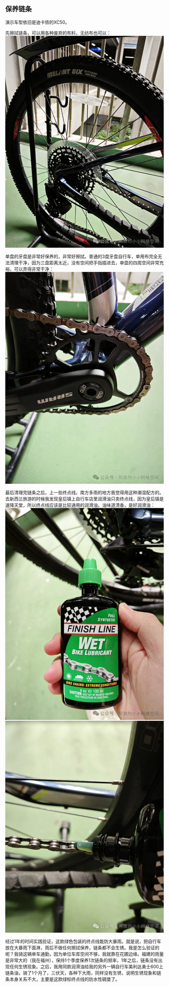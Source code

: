 ## 保养链条
演示车型依旧是迪卡侬的XC50。

先擦拭链条，可以用各种废弃的布料，无纺布也可以：
![擦链条](../images/0-维修自行车/11-保养链条/擦链条.webp)

单盘的牙盘是非常好保养的，非常好擦拭。普通的3盘牙盘自行车，单用布完全无法清理干净，因为三盘距离太近，没有空间把手指插进去，单盘的四周空间非常充裕，可以弄得非常干净：
![牙盘](../images/0-维修自行车/11-保养链条/牙盘.webp)

最后清理完链条之后，上一些终点线。南方多雨的地方我觉得用这种潮湿配方的。去新西兰旅游的时候我发现皇后镇上自行车店里润滑油只卖终点线，因为皇后镇是速降天堂，所以终点线应该是比较通用的润滑油。油味道清香，是好润滑油：
![润滑油](../images/0-维修自行车/11-保养链条/润滑油.webp)
![上油](../images/0-维修自行车/11-保养链条/上油.webp)

经过1年的时间实践验证，这款绿色包装的终点线能防大暴雨。就是说，把自行车放在大暴雨下面淋，雨后不做任何擦拭保养，链条都不会生锈。我是怎么验证的呢？我骑这辆单车通勤，因为单位车库空间不够，我就靠在花圃边缘。福建的雨量是非常大的（我在福州），保持1个季度保养1次链条的频率，1年之后，链条没有出现任何生锈现象。之后，我用同款润滑油给我的另外一辆自行车美利达勇士600上链条油，骑了1个月了，三伏天，各种下大雨，同样没有生锈，说明生锈现象和链条本身关系不大，主要是这款绿标终点线的防水性碉堡了。
